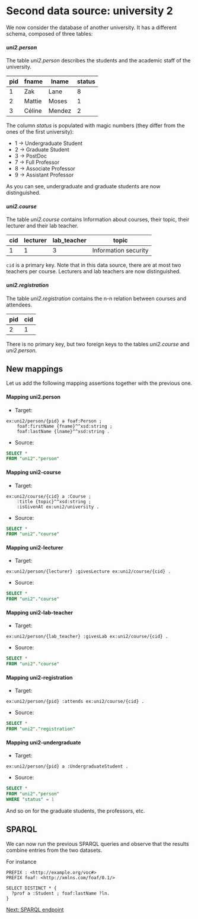 Second data source: university 2
================================

We now consider the database of another university. It has a different schema,
composed of three tables:

#### *uni2.person*
The table *uni2.person* describes the students and the academic staff of the university.

pid | fname   | lname  | status
--- | ------- | ------ | ------
 1  |  Zak    | Lane   | 8
 2  |  Mattie | Moses  | 1
 3  |  Céline | Mendez | 2

 The column *status* is populated with magic numbers (they differ from the ones of the first university):
   - 1 -> Undergraduate Student
   - 2 -> Graduate Student
   - 3 -> PostDoc
   - 7 -> Full Professor
   - 8 -> Associate Professor
   - 9 -> Assistant Professor

As you can see, undergraduate and graduate students are now distinguished.

#### *uni2.course*
The table *uni2.course* contains Information
about courses, their topic, their lecturer and their lab teacher.

cid | lecturer | lab_teacher | topic
--- | -------- | ----------- | ---------------------
 1  | 1        | 3           |  Information security

`cid` is a primary key.
Note that in this data source, there are at most two teachers per course. Lecturers and lab teachers are now distinguished.

#### *uni2.registration*

The table *uni2.registration* contains the n-n relation
between courses and attendees.

pid | cid
--- | ---
2   | 1

There is no primary key, but two foreign keys to the tables *uni2.course* and *uni2.person*.

## New mappings

Let us add the following mapping assertions together with the previous one.

#### Mapping uni2.person
 * Target:
```turtle
ex:uni2/person/{pid} a foaf:Person ;
    foaf:firstName {fname}^^xsd:string ;
    foaf:lastName {lname}^^xsd:string .
```
 * Source:
```sql
SELECT *
FROM "uni2"."person"
```

#### Mapping uni2-course
 * Target:
```turtle
ex:uni2/course/{cid} a :Course ;
    :title {topic}^^xsd:string ;
    :isGivenAt ex:uni2/university .
```
 * Source:
```sql
SELECT *
FROM "uni2"."course"
```

#### Mapping uni2-lecturer
 * Target:
```turtle
ex:uni2/person/{lecturer} :givesLecture ex:uni2/course/{cid} .
```
 * Source:
```sql
SELECT *
FROM "uni2"."course"
```

#### Mapping uni2-lab-teacher
 * Target:
```turtle
ex:uni2/person/{lab_teacher} :givesLab ex:uni2/course/{cid} .
```
 * Source:
```sql
SELECT *
FROM "uni2"."course"
```

#### Mapping uni2-registration
 * Target:
```turtle
ex:uni2/person/{pid} :attends ex:uni2/course/{cid} .
```
 * Source:
```sql
SELECT *
FROM "uni2"."registration"
```


#### Mapping uni2-undergraduate
 * Target:
```turtle
ex:uni2/person/{pid} a :UndergraduateStudent .
```
 * Source:
```sql
SELECT *
FROM "uni2"."person"
WHERE "status" = 1
```

And so on for the graduate students, the professors, etc.

## SPARQL

We can now run the previous SPARQL queries and observe that the results combine
entries from the two datasets.

For instance
```
PREFIX : <http://example.org/voc#>
PREFIX foaf: <http://xmlns.com/foaf/0.1/>

SELECT DISTINCT * {
  ?prof a :Student ; foaf:lastName ?ln.
}
```


[Next: SPARQL endpoint](sparql-endpoint.md)
